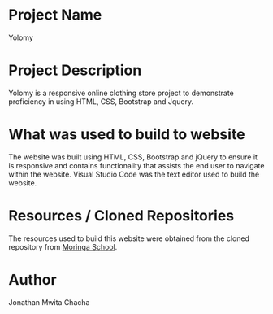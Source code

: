 # Project Name
Yolomy
# Project Description
Yolomy is a responsive online clothing store project to demonstrate proficiency in using HTML, CSS, Bootstrap and Jquery.

# What was used to build to website
The website was built using HTML, CSS, Bootstrap and jQuery to ensure it is responsive and contains functionality that assists the end user to navigate within the website.
Visual Studio Code was the text editor used to build the website.

# Resources / Cloned Repositories
The resources used to build this website were obtained from the cloned repository from [Moringa School](https://github.com/moringaschool/moringa-core-interview-projects).

# Author
Jonathan Mwita Chacha